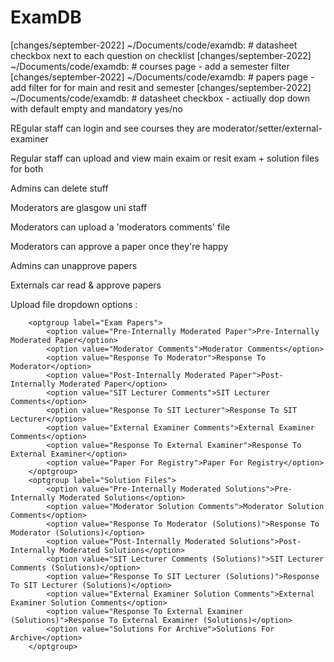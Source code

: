 # ExamDB

[changes/september-2022] ~/Documents/code/examdb: # datasheet checkbox next to each question on checklist
[changes/september-2022] ~/Documents/code/examdb: # courses page - add a semester filter
[changes/september-2022] ~/Documents/code/examdb: # papers page - add filter for  for main and resit and semester
[changes/september-2022] ~/Documents/code/examdb: # datasheet checkbox - actiually dop down with default empty and mandatory yes/no

REgular staff can login and see courses they are moderator/setter/external-examiner

Regular staff can upload and view main exaim or resit exam + solution files for both

Admins can delete stuff

Moderators are glasgow uni staff

Moderators can upload a 'moderators comments' file

Moderators can approve a paper once they're happy

Admins can unapprove papers

Externals car read & approve papers


Upload file dropdown options :

        <optgroup label="Exam Papers">
            <option value="Pre-Internally Moderated Paper">Pre-Internally Moderated Paper</option>
            <option value="Moderator Comments">Moderator Comments</option>
            <option value="Response To Moderator">Response To Moderator</option>
            <option value="Post-Internally Moderated Paper">Post-Internally Moderated Paper</option>
            <option value="SIT Lecturer Comments">SIT Lecturer Comments</option>
            <option value="Response To SIT Lecturer">Response To SIT Lecturer</option>
            <option value="External Examiner Comments">External Examiner Comments</option>
            <option value="Response To External Examiner">Response To External Examiner</option>
            <option value="Paper For Registry">Paper For Registry</option>
        </optgroup>
        <optgroup label="Solution Files">
            <option value="Pre-Internally Moderated Solutions">Pre-Internally Moderated Solutions</option>
            <option value="Moderator Solution Comments">Moderator Solution Comments</option>
            <option value="Response To Moderator (Solutions)">Response To Moderator (Solutions)</option>
            <option value="Post-Internally Moderated Solutions">Post-Internally Moderated Solutions</option>
            <option value="SIT Lecturer Comments (Solutions)">SIT Lecturer Comments (Solutions)</option>
            <option value="Response To SIT Lecturer (Solutions)">Response To SIT Lecturer (Solutions)</option>
            <option value="External Examiner Solution Comments">External Examiner Solution Comments</option>
            <option value="Response To External Examiner (Solutions)">Response To External Examiner (Solutions)</option>
            <option value="Solutions For Archive">Solutions For Archive</option>
        </optgroup>
